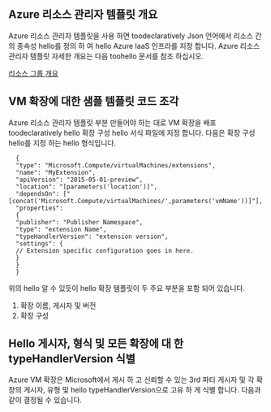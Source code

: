 ## <a name="overview-of-azure-resource-manager-templates"></a>Azure 리소스 관리자 템플릿 개요
Azure 리소스 관리자 템플릿을 사용 하면 toodeclaratively Json 언어에서 리소스 간의 종속성 hello를 정의 하 여 hello Azure IaaS 인프라를 지정 합니다. Azure 리소스 관리자 템플릿 자세한 개요는 다음 toohello 문서를 참조 하십시오.

[리소스 그룹 개요](../articles/azure-resource-manager/resource-group-overview.md)

## <a name="sample-template-snippet-for-vm-extensions"></a>VM 확장에 대한 샘플 템플릿 코드 조각
Azure 리소스 관리자 템플릿 부분 만들어야 하는 대로 VM 확장을 배포 toodeclaratively hello 확장 구성 hello 서식 파일에 지정 합니다.
다음은 확장 구성 hello를 지정 하는 hello 형식입니다.

      {
      "type": "Microsoft.Compute/virtualMachines/extensions",
      "name": "MyExtension",
      "apiVersion": "2015-05-01-preview",
      "location": "[parameters('location')]",
      "dependsOn": ["[concat('Microsoft.Compute/virtualMachines/',parameters('vmName'))]"],
      "properties":
      {
      "publisher": "Publisher Namespace",
      "type": "extension Name",
      "typeHandlerVersion": "extension version",
      "settings": {
      // Extension specific configuration goes in here.
      }
      }
      }

위의 hello 알 수 있듯이 hello 확장 템플릿이 두 주요 부분을 포함 되어 있습니다.

1. 확장 이름, 게시자 및 버전
2. 확장 구성

## <a name="identifying-hello-publisher-type-and-typehandlerversion-for-any-extension"></a>Hello 게시자, 형식 및 모든 확장에 대 한 typeHandlerVersion 식별
Azure VM 확장은 Microsoft에서 게시 하 고 신뢰할 수 있는 3rd 파티 게시자 및 각 확장의 게시자, 유형 및 hello typeHandlerVersion으로 고유 하 게 식별 합니다. 다음과 같이 결정될 수 있습니다.  

